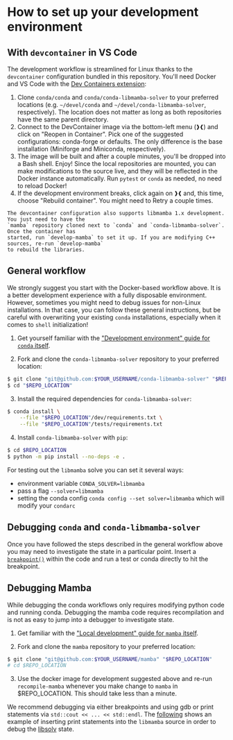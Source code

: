 # How to set up your development environment

## With `devcontainer` in VS Code

The development workflow is streamlined for Linux thanks to the `devcontainer` configuration
bundled in this repository. You'll need Docker and VS Code with the [Dev Containers extension](https://marketplace.visualstudio.com/items?itemName=ms-vscode-remote.remote-containers):

1. Clone `conda/conda` and `conda/conda-libmamba-solver` to your preferred locations
   (e.g. `~/devel/conda` and `~/devel/conda-libmamba-solver`, respectively).
   The location does not matter as long as both repositories have the same parent directory.
2. Connect to the DevContainer image via the bottom-left menu (<kbd>❱❰</kbd>) and
   click on "Reopen in Container". Pick one of the suggested configurations:
   conda-forge or defaults. The only difference is the base installation (Miniforge and Miniconda,
   respectively).
3. The image will be built and after a couple minutes, you'll be dropped into a Bash shell. Enjoy!
   Since the local repositories are mounted, you can make modifications to the source live,
   and they will be reflected in the Docker instance automatically.
   Run `pytest` or `conda` as needed, no need to reload Docker!
4. If the development environment breaks, click again on <kbd>❱❰</kbd> and, this time, choose
   "Rebuild container". You might need to Retry a couple times.

```{note} Developing libmamba
The devcontainer configuration also supports libmamba 1.x development. You just need to have the
`mamba` repository cloned next to `conda` and `conda-libmamba-solver`. Once the container has
started, run `develop-mamba` to set it up. If you are modifying C++ sources, re-run `develop-mamba`
to rebuild the libraries.
```

## General workflow

We strongly suggest you start with the Docker-based workflow above.
It is a better development experience with a fully disposable environment.
However, sometimes you might need to debug issues for non-Linux installations.
In that case, you can follow these general instructions,
but be careful with overwriting your existing `conda` installations,
especially when it comes to `shell` initialization!

1. Get yourself familiar with the ["Development environment" guide for `conda` itself][conda_dev].

2. Fork and clone the `conda-libmamba-solver` repository to your preferred location:

```bash
$ git clone "git@github.com:$YOUR_USERNAME/conda-libmamba-solver" "$REPO_LOCATION"
$ cd "$REPO_LOCATION"
```

3. Install the required dependencies for `conda-libmamba-solver`:

```bash
$ conda install \
    --file "$REPO_LOCATION"/dev/requirements.txt \
    --file "$REPO_LOCATION"/tests/requirements.txt
```

4. Install `conda-libmamba-solver` with `pip`:

```bash
$ cd $REPO_LOCATION
$ python -m pip install --no-deps -e .
```

For testing out the `libmamba` solve you can set it several ways:
 - environment variable `CONDA_SOLVER=libmamba`
 - pass a flag `--solver=libmamba`
 - setting the conda config `conda config --set solver=libmamba` which will modify your `condarc`

## Debugging `conda` and `conda-libmamba-solver`

Once you have followed the steps described in the general workflow
above you may need to investigate the state in a particular
point. Insert a
[`breakpoint()`](https://docs.python.org/3/library/pdb.html) within
the code and run a test or conda directly to hit the breakpoint.

## Debugging Mamba

While debugging the conda workflows only requires modifying python
code and running conda. Debugging the mamba code requires
recompilation and is not as easy to jump into a debugger to
investigate state.

1. Get familiar with the ["Local development" guide for `mamba` itself][mamba_dev].

2. Fork and clone the `mamba` repository to your preferred location:

```bash
$ git clone "git@github.com:$YOUR_USERNAME/mamba" "$REPO_LOCATION"
# cd $REPO_LOCATION
```

3. Use the docker image for development suggested above and re-run
   `recompile-mamba` whenever you make change to `mamba` in
   $REPO_LOCATION. This should take less than a minute.

We recommend debugging via either breakpoints and using gdb or print
statements via `std::cout << ... << std::endl`. The
[following](https://github.com/costrouc/mamba/commit/99ac04ee9ca26c9579c67816cfba25bf310c30fb)
shows an example of inserting print statements into the `libmamba`
source in order to debug the [libsolv](https://github.com/openSUSE/libsolv) state.

<!-- LINKS -->

[conda_dev]: https://docs.conda.io/projects/conda/en/latest/dev-guide/development-environment.html
[mamba_dev]: https://mamba.readthedocs.io/en/latest/developer_zone/build_locally.html
